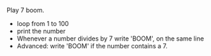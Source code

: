 Play 7 boom.

- loop from 1 to 100
- print the number
- Whenever a number divides by 7 write 'BOOM', on the same line
- Advanced: write 'BOOM' if the number contains a 7.